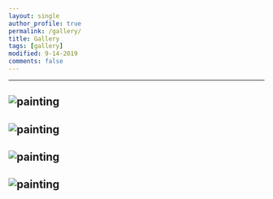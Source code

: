 ```yaml
---
layout: single
author_profile: true
permalink: /gallery/
title: Gallery
tags: [gallery]
modified: 9-14-2019
comments: false
---
```

---
![painting](https://th.bing.com/th/id/OIP.-xXfEIHmqimavAV1y6NlBQHaE8?pid=ImgDet&rs=1)
---
![painting](https://www.autoguide.com/blog/wp-content/gallery/2019-dodge-channelger-srt-hellcat-widebody-review/Dodge-Challenger-SRT-Hellcat-Widebody-LAI-20.jpg)
---
![painting](https://th.bing.com/th/id/R.c9f2d270ba926ef89709097df87b554c?rik=WGXJsUwm%2bCKBFQ&pid=ImgRaw&r=0)
---
![painting](https://th.bing.com/th/id/R.c26996757485ddac43207725834bfa8d?rik=rbujr2KfhfxJvw&pid=ImgRaw&r=0)
---
